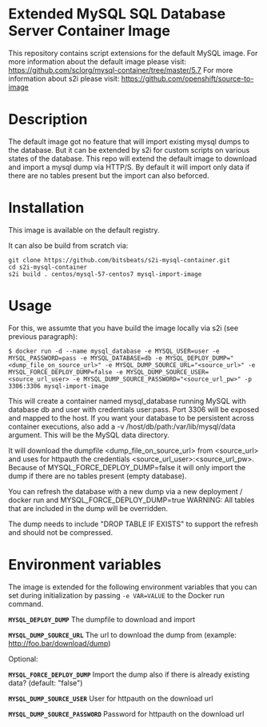 Extended MySQL SQL Database Server Container Image
==

This repository contains script extensions for the default MySQL image.
For more information about the default image please visit: https://github.com/sclorg/mysql-container/tree/master/5.7
For more information about s2i please visit: https://github.com/openshift/source-to-image

Description
==

The default image got no feature that will import existing mysql dumps to the database.
But it can be extended by s2i for custom scripts on various states of the database.
This repo will extend the default image to download and import a mysql dump via HTTP/S.
By default it will import only data if there are no tables present but the import can also beforced.

Installation
==

This image is available on the default registry.

It can also be build from scratch via:

```
git clone https://github.com/bitsbeats/s2i-mysql-container.git
cd s2i-mysql-container
s2i build . centos/mysql-57-centos7 mysql-import-image
```

Usage
==

For this, we assumte that you have build the image locally via s2i (see previous paragraph):

```
$ docker run -d --name mysql_database -e MYSQL_USER=user -e MYSQL_PASSWORD=pass -e MYSQL_DATABASE=db -e MYSQL_DEPLOY_DUMP="<dump_file_on_source_url>" -e MYSQL_DUMP_SOURCE_URL="<source_url>" -e MYSQL_FORCE_DEPLOY_DUMP=false -e MYSQL_DUMP_SOURCE_USER=<source_url_user> -e MYSQL_DUMP_SOURCE_PASSWORD="<source_url_pw>" -p 3306:3306 mysql-import-image
```

This will create a container named mysql_database running MySQL with database db and user with credentials user:pass. Port 3306 will be exposed and mapped to the host. If you want your database to be persistent across container executions, also add a -v /host/db/path:/var/lib/mysql/data argument. This will be the MySQL data directory.

It will download the dumpfile <dump_file_on_source_url> from <source_url> and uses for httpauth the credentials <source_url_user>:<source_url_pw>.
Because of MYSQL_FORCE_DEPLOY_DUMP=false it will only import the dump if there are no tables present (empty database).

You can refresh the database with a new dump via a new deployment / docker run and MYSQL_FORCE_DEPLOY_DUMP=true
WARNING: All tables that are included in the dump will be overridden.

The dump needs to include "DROP TABLE IF EXISTS" to support the refresh and should not be compressed.


Environment variables
==

The image is extended for the following environment variables that you can set during
initialization by passing `-e VAR=VALUE` to the Docker run command.

**`MYSQL_DEPLOY_DUMP`**
       The dumpfile to download and import

**`MYSQL_DUMP_SOURCE_URL`**
       The url to download the dump from (example: http://foo.bar/download/dump)

Optional:

**`MYSQL_FORCE_DEPLOY_DUMP`**
       Import the dump also if there is already existing data? (default: "false")

**`MYSQL_DUMP_SOURCE_USER`**
       User for httpauth on the download url

**`MYSQL_DUMP_SOURCE_PASSWORD`**
       Password for httpauth on the download url
